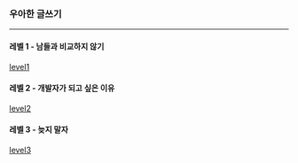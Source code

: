 ### 우아한 글쓰기

---

#### 레벨 1 - 남들과 비교하지 않기
[level1](level1.md)

#### 레벨 2 - 개발자가 되고 싶은 이유
[level2](level2)

#### 레벨 3 - 늦지 말자
[level3](level3.md)
